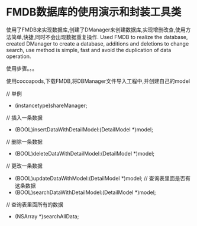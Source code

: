 # FMDB数据库的使用演示和封装工具类
使用了FMDB来实现数据库,创建了DManager来创建数据库,实现增删改查,使用方法简单,快捷,同时不会出现数据重复操作.
Used FMDB to realize the database, created DManager to create a database, additions and deletions to change search, use method is simple, fast and avoid the duplication of data operation.


使用步骤。。。

使用cocoapods,下载FMDB,将DBManager文件导入工程中,并创建自己的model

// 单例
+ (instancetype)shareManager;

// 插入一条数据
- (BOOL)insertDataWithDetailModel:(DetailModel *)model;

// 删除一条数据
- (BOOL)deleteDataWithDetailModel:(DetailModel *)model;

// 更改一条数据
- (BOOL)updateDataWithModel:(DetailModel *)model;
// 查询表里面是否有这条数据
- (BOOL)searchDataWithDetailModel:(DetailModel *)model;

// 查询表里面所有的数据
- (NSArray *)searchAllData;

